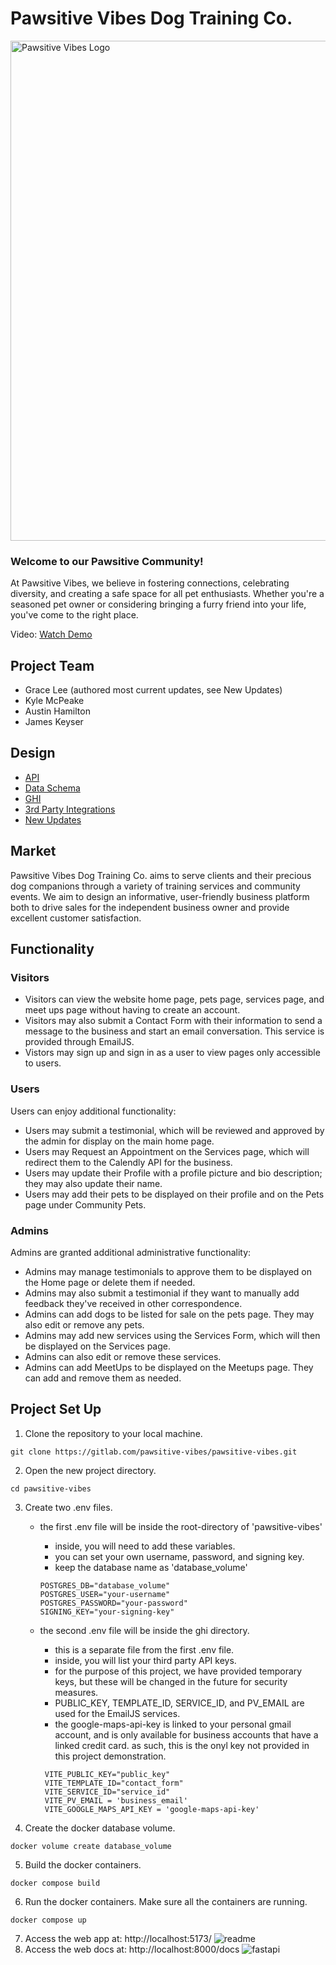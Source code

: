 # Pawsitive Vibes Dog Training Co.

<img src="./ghi/src/images/PV_Logo.png" alt="Pawsitive Vibes Logo" width="800">

### Welcome to our Pawsitive Community!

At Pawsitive Vibes, we believe in fostering connections, celebrating diversity, and creating a safe space for all pet enthusiasts. Whether you're a seasoned pet owner or considering bringing a furry friend into your life, you've come to the right place.

Video: [Watch Demo](https://youtu.be/IxjdZSEP9zI)

## Project Team

-   Grace Lee (authored most current updates, see New Updates)
-   Kyle McPeake
-   Austin Hamilton
-   James Keyser

## Design

-   [API](./docs/API.md)
-   [Data Schema](./docs/DATASCHEMA.md)
-   [GHI](./docs/GHI.md)
-   [3rd Party Integrations](./docs/INTEGRATIONS.md)
-   [New Updates](./docs/UPDATES.md)


## Market

Pawsitive Vibes Dog Training Co. aims to serve clients and their precious dog companions through a variety of training services and community events. We aim to design an informative, user-friendly business platform both to drive sales for the independent business owner and provide excellent customer satisfaction.

## Functionality

### Visitors

-   Visitors can view the website home page, pets page, services page, and meet ups page without having to create an account.
-   Visitors may also submit a Contact Form with their information to send a message to the business and start an email conversation. This service is provided through EmailJS.
-   Vistors may sign up and sign in as a user to view pages only accessible to users.

### Users

Users can enjoy additional functionality:

-   Users may submit a testimonial, which will be reviewed and approved by the admin for display on the main home page.
-   Users may Request an Appointment on the Services page, which will redirect them to the Calendly API for the business.
-   Users may update their Profile with a profile picture and bio description; they may also update their name.
-   Users may add their pets to be displayed on their profile and on the Pets page under Community Pets.

### Admins

Admins are granted additional administrative functionality:

-   Admins may manage testimonials to approve them to be displayed on the Home page or delete them if needed.
-   Admins may also submit a testimonial if they want to manually add feedback they've received in other correspondence.
-   Admins can add dogs to be listed for sale on the pets page. They may also edit or remove any pets.
-   Admins may add new services using the Services Form, which will then be displayed on the Services page.
-   Admins can also edit or remove these services.
-   Admins can add MeetUps to be displayed on the Meetups page. They can add and remove them as needed.

## Project Set Up

1. Clone the repository to your local machine.

```
git clone https://gitlab.com/pawsitive-vibes/pawsitive-vibes.git
```

2. Open the new project directory.

```
cd pawsitive-vibes
```

3. Create two .env files.

    - the first .env file will be inside the root-directory of 'pawsitive-vibes'

        - inside, you will need to add these variables.
        - you can set your own username, password, and signing key.
        - keep the database name as 'database_volume'

        ```
        POSTGRES_DB="database_volume"
        POSTGRES_USER="your-username"
        POSTGRES_PASSWORD="your-password"
        SIGNING_KEY="your-signing-key"

        ```

    - the second .env file will be inside the ghi directory.

        - this is a separate file from the first .env file.
        - inside, you will list your third party API keys.
        - for the purpose of this project, we have provided temporary keys,
          but these will be changed in the future for security measures.
        - PUBLIC_KEY, TEMPLATE_ID, SERVICE_ID, and PV_EMAIL are used for the EmailJS services.
        - the google-maps-api-key is linked to your personal gmail account,
          and is only available for business accounts that have a linked credit card.
          as such, this is the onyl key not provided in this project demonstration.

        ```
         VITE_PUBLIC_KEY="public_key"
         VITE_TEMPLATE_ID="contact_form"
         VITE_SERVICE_ID="service_id"
         VITE_PV_EMAIL = 'business_email'
         VITE_GOOGLE_MAPS_API_KEY = 'google-maps-api-key'
        ```

4. Create the docker database volume.

```
docker volume create database_volume
```

5. Build the docker containers.

```
docker compose build
```

6. Run the docker containers. Make sure all the containers are running.

```
docker compose up
```

7. Access the web app at: http://localhost:5173/
   ![readme](./docs/images/readme.png)
8. Access the web docs at: http://localhost:8000/docs
   ![fastapi](./docs/images/fastapi.png)
